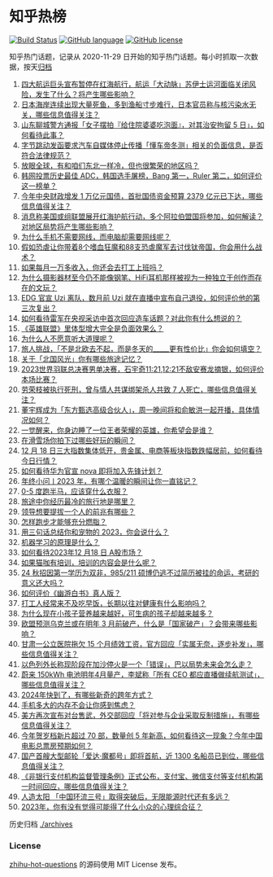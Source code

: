 # 知乎热榜
[![Build Status](https://github.com/ToWeLong/zhihu-hot-questions/workflows/CI/badge.svg)](https://github.com/ToWeLong/zhihu-hot-questions/actions)
[![GitHub language](https://img.shields.io/badge/language-golang-orange.svg)](https://golang.org/)
[![GitHub license](https://img.shields.io/github/license/ToWeLong/zhihu-hot-questions)](https://github.com/ToWeLong/zhihu-hot-questions/blob/main/LICENSE)

知乎热门话题，记录从 2020-11-29 日开始的知乎热门话题。每小时抓取一次数据，按天[归档](./archives)

<!-- BEGIN -->

1. [四大航运巨头宣布暂停在红海航行，航运「大动脉」苏伊士运河面临关闭风险，发生了什么？将产生哪些影响？](https://www.zhihu.com/question/635366309)
1. [日本海岸连续出现大量死鱼，多到渔船寸步难行，日本官员称与核污染水无关，哪些信息值得关注？](https://www.zhihu.com/question/635366311)
1. [山东聊城警方通报「女子摆拍『给住院婆婆吃泡面』，对其治安拘留 5 日」，如何看待此事？](https://www.zhihu.com/question/635395576)
1. [字节跳动发函要求汽车自媒体停止传播「懂车帝冬测」相关的负面信息，是否符合法律规范？](https://www.zhihu.com/question/634534243)
1. [放眼全球，有和咱们东北一样冷，但也很繁荣的地区吗？](https://www.zhihu.com/question/635129611)
1. [韩网投票历史最佳 ADC，韩国选手屠榜，Bang 第一，Ruler 第二，如何评价这一榜单？](https://www.zhihu.com/question/635380732)
1. [今年中央财政增发 1 万亿元国债，首批国债资金预算 2379 亿元已下达，哪些信息值得关注？](https://www.zhihu.com/question/635380684)
1. [消息称美国或组联盟展开红海护航行动，多个阿拉伯盟国将参加，如何解读？对地区局势将产生哪些影响？](https://www.zhihu.com/question/635422842)
1. [为什么手机不需要网线，而电脑却需要网线呢？](https://www.zhihu.com/question/633561811)
1. [假如恐虐让你带着8个嗜血狂魔和88支恐虐魔军去讨伐钛帝国，你会用什么战术？](https://www.zhihu.com/question/634506082)
1. [如果每月一万多收入，你还会去打工上班吗？](https://www.zhihu.com/question/627916178)
1. [为什么摄影器材至今仍不能像钢笔、HiFi耳机那样被视为一种独立于创作而存在的文玩？](https://www.zhihu.com/question/633826753)
1. [EDG 官宣 Uzi 离队，数月前 Uzi 就在直播中宣布自己退役，如何评价他的第三次复出？](https://www.zhihu.com/question/635375653)
1. [如何看待雷军在央视采访中首次回应造车话题？对此你有什么想说的？](https://www.zhihu.com/question/635387838)
1. [《英雄联盟》里体型增大完全是负面效果么？](https://www.zhihu.com/question/634612029)
1. [为什么人不愿意听大道理呢？](https://www.zhihu.com/question/634835709)
1. [旅人挑战，「不是北欧去不起，而是冬天的_____更有性价比」你会如何填空？](https://www.zhihu.com/question/634332697)
1. [关于「北国风光」你有哪些旅途记忆？](https://www.zhihu.com/question/634332755)
1. [2023世界羽联总决赛男单决赛，石宇奇11:21,12:21不敌安赛龙摘银，如何评价本场比赛？](https://www.zhihu.com/question/635336559)
1. [劳荣枝被执行死刑，曾与情人共谋绑架杀人共致 7 人死亡，哪些信息值得关注？](https://www.zhihu.com/question/635392007)
1. [董宇辉成为「东方甄选高级合伙人」，周一晚间将和俞敏洪一起开播，具体情况如何？](https://www.zhihu.com/question/635348142)
1. [一觉醒来，你身边睡了一位王者荣耀的英雄，你希望会是谁？](https://www.zhihu.com/question/634647277)
1. [在滑雪场你拍下过哪些好玩的瞬间？](https://www.zhihu.com/question/631725187)
1. [12 月 18 日三大指数集体低开，贵金属、电商等板块指数跌幅居前，如何看待今日行情？](https://www.zhihu.com/question/635373752)
1. [如何看待华为官宣 nova 即将加入先锋计划？](https://www.zhihu.com/question/635369947)
1. [年终小问丨2023 年，有哪个温暖的瞬间让你一直铭记？](https://www.zhihu.com/question/633760929)
1. [0-5 度跑半马，应该穿什么衣服？](https://www.zhihu.com/question/634196392)
1. [旅途中你经历最冷的旅行地是哪里？](https://www.zhihu.com/question/634332699)
1. [领导想要提拔一个人的前兆有哪些？](https://www.zhihu.com/question/617613180)
1. [怎样跑步才能够充分燃脂？](https://www.zhihu.com/question/633766692)
1. [用三句话总结你和宠物的 2023，你会说什么？](https://www.zhihu.com/question/632807302)
1. [机器学习的原理是什么？](https://www.zhihu.com/question/386425879)
1. [如何看待2023年12 月18 日 A股市场？](https://www.zhihu.com/question/635369996)
1. [如果猫咖有培训，培训的内容会是什么呢？](https://www.zhihu.com/question/630401434)
1. [24 秋招因第一学历为双非，985/211 硕博仍逃不过简历被挂的命运，考研的意义还大吗？](https://www.zhihu.com/question/633750542)
1. [如何评价《幽游白书》真人版？](https://www.zhihu.com/question/634858142)
1. [打工人经常来不及吃早饭，长期以往对健康有什么影响吗？](https://www.zhihu.com/question/629449115)
1. [为什么现在小孩子营养越来越好，可生病的孩子却越来越多？](https://www.zhihu.com/question/634961881)
1. [欧盟预测乌克兰或在明年 3 月前破产，什么是「国家破产」？会带来哪些影响？](https://www.zhihu.com/question/635315720)
1. [甘肃一公立医院拖欠 15 个月绩效工资，官方回应「实属无奈，逐步补发」，哪些信息值得关注？](https://www.zhihu.com/question/635308642)
1. [以色列外长称现阶段在加沙停火是一个「错误」，巴以局势未来会怎么走？](https://www.zhihu.com/question/635326632)
1. [蔚来 150kWh 电池明年4月量产，李斌称「所有 CEO 都应直播做续航测试」，哪些信息值得关注？](https://www.zhihu.com/question/635322139)
1. [2024年快到了，有哪些新奇的跨年方式？](https://www.zhihu.com/question/635396137)
1. [手机多大的内存不会让你感到焦虑？](https://www.zhihu.com/question/634503775)
1. [美方再次宣布对台售武，外交部回应「将对参与企业采取反制措施」，有哪些信息值得关注？](https://www.zhihu.com/question/635427446)
1. [今年贺岁档新片超过 70 部，数量创 5 年新高，如何看待这一现象？今年中国电影总票房预期如何？](https://www.zhihu.com/question/635382346)
1. [国产首艘大型邮轮「爱达·魔都号」即将首航，近 1300 名船员已到位，哪些信息值得关注？](https://www.zhihu.com/question/635326342)
1. [《非银行支付机构监督管理条例》正式公布，支付宝、微信支付等支付机构第一时间回应，哪些信息值得关注？](https://www.zhihu.com/question/635366308)
1. [人造太阳 「中国环流三号」取得突破后，无限能源时代还有多远？](https://www.zhihu.com/question/632610949)
1. [2023年，你有没有觉得可能得了什么小众的心理综合征？](https://www.zhihu.com/question/635321804)

<!-- END -->

历史归档 [./archives](./archives)


### License
[zhihu-hot-questions](https://github.com/towelong/zhihu-hot-questions) 的源码使用 MIT License 发布。